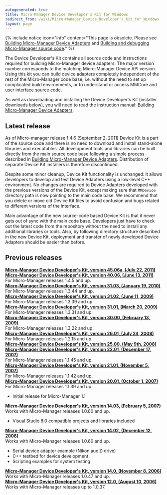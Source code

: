 ```yaml
---
autogenerated: true
title: Micro-Manager Device Developer's Kit for Windows
redirect_from: /wiki/Micro-Manager_Device_Developer's_Kit_for_Windows
layout: page
---
```



{% include notice icon="info" content="This page is obsolete. Please see [Building Micro-Manager Device Adapters](Building_Micro-Manager_Device_Adapters) and [Building and debugging Micro-Manager source code](Building_and_debugging_Micro-Manager_source_code)." %}

The Device Developer's Kit contains all source code and instructions
required for building Micro-Manager device adapters. The major version
number corresponds to the matching Micro-Manager Device API version.
Using this kit you can build device adapters completely independent of
the rest of the Micro-Manager code base, i.e. without the need to set up
complicated build environments, or to understand or access MMCore and
user interface source code.

As well as downloading and installing the Device Developer's Kit
(installer downloads below), you will need to read the instruction
manual: [Building Micro-Manager Device
Adapters](Building_Micro-Manager_Device_Adapters).

## Latest release

As of Micro-manager release 1.4.6 (September 2, 2011) Device Kit is a
part of the source code and there is no need to download and install
stand-alone libraries and executables. All development tools and
libraries can be built directly from the main source code base following
a simple process described in [Building Micro-Manager Device
Adapters](Building_Micro-Manager_Device_Adapters).
Distribution of separate Device Kit installers is therefore
discontinued.

Despite some minor cleanup, Device Kit functionality is unchanged: it
allows developers to develop and test Device Adapters using a low-level
C++ environment. No changes are required to Device Adapters developed
with the previous versions of the Device Kit, except making sure that
`MMDevice` directory path is now pointing to the main code base. We
recommend that you delete or move old Device Kit files to avoid
confusion and bugs related to different versions of the interface.

Main advantage of the new source-code based Device Kit is that it never
gets out of sync with the main code base. Developers just have to check
out the latest code from the repository without the need to install any
additional libraries or tools. Also, by following directory structure
described in the new Device Kit, deployment and transfer of newly
developed Device Adapters should be easier than before.

## Previous releases

[**Micro-Manager Device Developer's Kit, version 45.06a, (July 22,
2011)**](https://download.micro-manager.org/nightly/1.4-DeviceKit/Windows/MMDeviceKit-win-x86-x64-Dev45-Mod6a.exe)  
[**Micro-Manager Device Developer's Kit, version 40.06, (June 13,
2011)**](https://download.micro-manager.org/nightly/1.4-DeviceKit/Windows/MMDeviceKit-win-x86-x64-Dev40-Mod6a.exe)  
For Micro-Manager releases 1.4.5 and up.  
[<span>**Micro-Manager Device Developer's Kit, version 31.03, (January
19,
2010)**</span>](https://download.micro-manager.org/nightly/1.3-DeviceKit/Windows/MMDeviceKit-win-34-01-20100119.exe)  
For Micro-Manager releases 1.3.44 and up.  
[<span>**Micro-Manager Device Developer's Kit, version 31.02, (June 11,
2009)**</span>](http://valelab.ucsf.edu/~arthur/builds/MMDeviceKit-win-31-02.exe)  
For Micro-Manager releases 1.3.39 and up.  
[<span>**Micro-Manager Device Developer's Kit, version 31.01, (March 20,
2009)**</span>](http://valelab.ucsf.edu/~MM/MMDeviceKit-win-31-01.exe)  
For Micro-Manager releases 1.3.31 and up.  
[<span>**Micro-Manager Device Developer's Kit, version 30.00, (February
13,
2009)**</span>](http://valelab.ucsf.edu/~MM/MMDeviceKit-win-30-20090213.exe)  
For Micro-Manager releases 1.3.22 and up.  
[<span>**Micro-Manager Device Developer's Kit, version 26.01, (July 24,
2008)**</span>](http://valelab.ucsf.edu/%7Enenad/micro-manager/distribution/MMDeviceKit-win-26-01.exe)  
For Micro-Manager releases 1.2.15 and up.  
[<span>**Micro-Manager Device Developer's Kit, version 25.00, (May 9th,
2008)**</span>](http://valelab.ucsf.edu/%7Enenad/micro-manager/distribution/MMDeviceKit-win-25-00.exe)  
[<span>**Micro-Manager Device Developer's Kit, version 22.01, (December
17,
2007)**</span>](http://valelab.ucsf.edu/%7Enenad/micro-manager/distribution/MMDeviceKit-win-22-01.exe)  
For Micro-Manager releases 1.1.45 and up.  
[<span>**Micro-Manager Device Developer's Kit, version 21.01, (November
5,
2007)**</span>](http://valelab.ucsf.edu/%7Enenad/micro-manager/distribution/MMDeviceKit-win-21-01.exe)  
For Micro-Manager releases 1.1.42 and up.  
[<span>**Micro-Manager Device Developer's Kit, version 20.01, (October
1,
2007)**</span>](http://valelab.ucsf.edu/%7Enenad/micro-manager/distribution/MMDeviceKit-win-20_01.exe)  
For Micro-Manager releases 1.1.39 and up.  

-   Initial release for Micro-Manager 1.1

[<span>**Micro-Manager Device Developer's Kit, version 14.03, (February
5,
2007)**</span>](http://valelab.ucsf.edu/%7Enenad/micro-manager/distribution/MMDeviceKit-win-14_03.exe)  
Works with Micro-Manager releases 1.0.60 and up.  

-   Visual Studio 8.0 compatible projects and libraries included

[<span>**Micro-Manager Device Developer's Kit, version 14.02, (December
12,
2006)**</span>](http://valelab.ucsf.edu/%7Enenad/micro-manager/distribution/MMDeviceKit-win-14_02.exe)  
Works with Micro-Manager releases 1.0.60 and up.  

-   Serial device adapter example (Nikon aux Z-drive)
-   C++ testbed for device development
-   Scripting examples for system testing

[<span>**Micro-Manager Device Developer's Kit, version 14.0, (November
8,
2006)**</span>](http://valelab.ucsf.edu/%7Enenad/micro-manager/distribution/MMDeviceKit-win-14_0.exe)  
Works with Micro-Manager releases 1.0.47 and up.  
[<span>**Micro-Manager Device Developer's Kit, version 12.0, (August 10,
2006)**</span>](http://valelab.ucsf.edu/%7Enenad/micro-manager/distribution/MMDeviceKit-win-12_0.exe)  
Works with Micro-Manager releases up to 1.0.37.  
